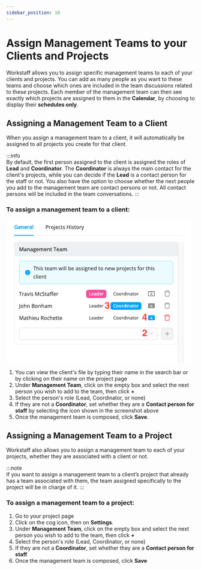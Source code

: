 ```yaml
---
sidebar_position: 10
---
```


# Assign Management Teams to your Clients and Projects

Workstaff allows you to assign specific management teams to each of your clients and projects. You can add as many people as you want to these teams and choose which ones are included in the team discussions related to these projects. Each member of the management team can then see exactly which projects are assigned to them in the **Calendar**, by choosing to display their **schedules only**.

## Assigning a Management Team to a Client

When you assign a management team to a client, it will automatically be assigned to all projects you create for that client.

:::info  
By default, the first person assigned to the client is assigned the roles of **Lead** and **Coordinator**. The **Coordinator** is always the main contact for the client's projects, while you can decide if the **Lead** is a contact person for the staff or not. You also have the option to choose whether the next people you add to the management team are contact persons or not. All contact persons will be included in the team conversations.
:::

### To assign a management team to a client:

![Assign management team](./Images/management-team-client-en.png)

1. You can view the client's file by typing their name in the search bar or by clicking on their name on the project page
2. Under **Management Team**, click on the empty box and select the next person you wish to add to the team, then click **+**
3. Select the person's role (Lead, Coordinator, or none)
4. If they are not a **Coordinator**, set whether they are a **Contact person for staff** by selecting the icon shown in the screenshot above
5. Once the management team is composed, click **Save**.

## Assigning a Management Team to a Project
Workstaff also allows you to assign a management team to each of your projects, whether they are associated with a client or not.

:::note  
If you want to assign a management team to a client’s project that already has a team associated with them, the team assigned specifically to the project will be in charge of it.
:::

### To assign a management team to a project:
1. Go to your project page
2. Click on the cog icon, then on **Settings**.
3. Under **Management Team**, click on the empty box and select the next person you wish to add to the team, then click **+**
4. Select the person's role (Lead, Coordinator, or none)
5. If they are not a **Coordinator**, set whether they are a **Contact person for staff**
6. Once the management team is composed, click **Save**